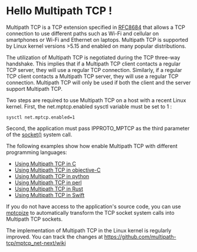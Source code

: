 # Hello Multipath TCP !

Multipath TCP is a TCP extension specified in [RFC8684](https://www.rfc-editor.org/rfc/rfc8684.html) that allows a TCP connection to use different paths such as Wi-Fi and cellular on smartphones or Wi-Fi and Ethernet on laptops. Multipath TCP is supported by Linux kernel versions >5.15 and enabled on many popular distributions.

The utilization of Multipath TCP is negotiated during the TCP three-way handshake. This implies that if a Multipath TCP client contacts a regular TCP server, they will use a regular TCP connection. Similarly, if a regular TCP client contacts a Multipath TCP server, they will use a regular TCP connection. Multipath TCP will only be used if both the client and the server support Multipath TCP.

Two steps are required to use Multipath TCP on a host with a recent Linux kernel. First, the net.mptcp.enabled sysctl variable must be set to 1 :

    sysctl net.mptcp.enabled=1

Second, the application must pass IPPROTO_MPTCP as the third parameter of the [socket()](https://www.man7.org/linux/man-pages/man3/socket.3p.html) system call.

The following examples show how enable Multipath TCP with different programming languages:

 - [Using Multipath TCP in C](c/README.md)
 - [Using Multipath TCP in objective-C](objective-c/README.md)
 - [Using Multipath TCP in python](python/README.md)
 - [Using Multipath TCP in perl](perl/README.md)
 - [Using Multipath TCP in Rust](rust/README.md)
 - [Using Multipath TCP in Swift](swift/README.md)



If you do not have access to the application's source code, you can use [mptcpize](https://manpages.ubuntu.com/manpages/kinetic/en/man8/mptcpize.8.html) to automatically transform the TCP socket system calls into Multipath TCP sockets.

The implementation of Multipath TCP in the Linux kernel is regularly improved. You can track the changes at https://github.com/multipath-tcp/mptcp_net-next/wiki


